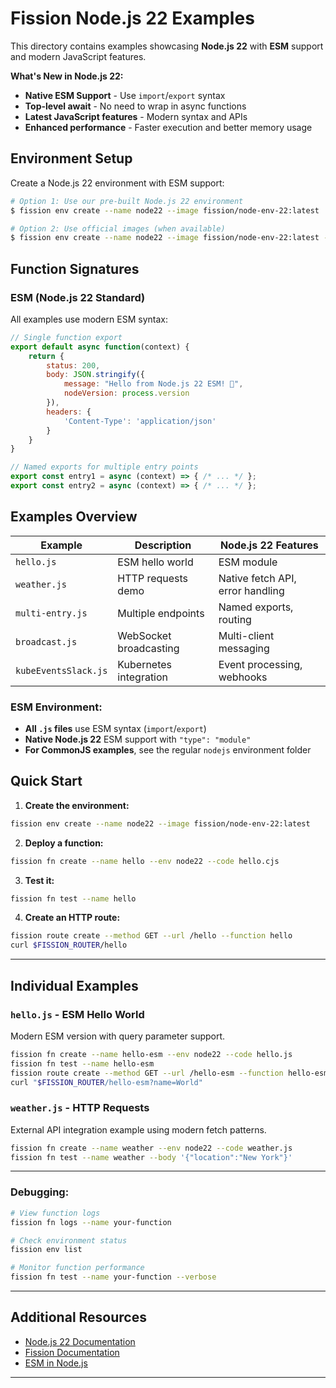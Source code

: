 # Fission Node.js 22 Examples

This directory contains examples showcasing **Node.js 22** with **ESM** support and modern JavaScript features.

**What's New in Node.js 22:**
- **Native ESM Support** - Use `import`/`export` syntax
- **Top-level await** - No need to wrap in async functions
- **Latest JavaScript features** - Modern syntax and APIs
- **Enhanced performance** - Faster execution and better memory usage

## Environment Setup

Create a Node.js 22 environment with ESM support:

```bash
# Option 1: Use our pre-built Node.js 22 environment
$ fission env create --name node22 --image fission/node-env-22:latest

# Option 2: Use official images (when available)
$ fission env create --name node22 --image fission/node-env-22:latest --builder fission/node-builder-22:latest
```

## Function Signatures

### **ESM (Node.js 22 Standard)**
All examples use modern ESM syntax:
```javascript
// Single function export
export default async function(context) {
    return {
        status: 200,
        body: JSON.stringify({
            message: "Hello from Node.js 22 ESM! 🚀",
            nodeVersion: process.version
        }),
        headers: {
            'Content-Type': 'application/json'
        }
    }
}
```

```javascript
// Named exports for multiple entry points
export const entry1 = async (context) => { /* ... */ };
export const entry2 = async (context) => { /* ... */ };
```

## Examples Overview

| Example | Description | Node.js 22 Features |
|---------|-------------|---------------------|
| `hello.js` | ESM hello world | ESM module |
| `weather.js` | HTTP requests demo | Native fetch API, error handling |
| `multi-entry.js` | Multiple endpoints | Named exports, routing |
| `broadcast.js` | WebSocket broadcasting | Multi-client messaging |
| `kubeEventsSlack.js` | Kubernetes integration | Event processing, webhooks |

### ESM Environment:
- **All `.js` files** use ESM syntax (`import`/`export`)
- **Native Node.js 22** ESM support with `"type": "module"` 
- **For CommonJS examples**, see the regular `nodejs` environment folder

## Quick Start

1. **Create the environment:**
```bash
fission env create --name node22 --image fission/node-env-22:latest
```

2. **Deploy a function:**
```bash
fission fn create --name hello --env node22 --code hello.cjs
```

3. **Test it:**
```bash
fission fn test --name hello
```

4. **Create an HTTP route:**
```bash
fission route create --method GET --url /hello --function hello
curl $FISSION_ROUTER/hello
```

---

## Individual Examples


### `hello.js` - ESM Hello World  
Modern ESM version with query parameter support.

```bash
fission fn create --name hello-esm --env node22 --code hello.js
fission fn test --name hello-esm
fission route create --method GET --url /hello-esm --function hello-esm
curl "$FISSION_ROUTER/hello-esm?name=World"
```


### `weather.js` - HTTP Requests
External API integration example using modern fetch patterns.

```bash
fission fn create --name weather --env node22 --code weather.js
fission fn test --name weather --body '{"location":"New York"}'
```

---

### Debugging:
```bash
# View function logs
fission fn logs --name your-function

# Check environment status
fission env list

# Monitor function performance
fission fn test --name your-function --verbose
```

---

## Additional Resources

- [Node.js 22 Documentation](https://nodejs.org/docs/latest-v22.x/)
- [Fission Documentation](https://fission.io/docs/)
- [ESM in Node.js](https://nodejs.org/api/esm.html)

---

